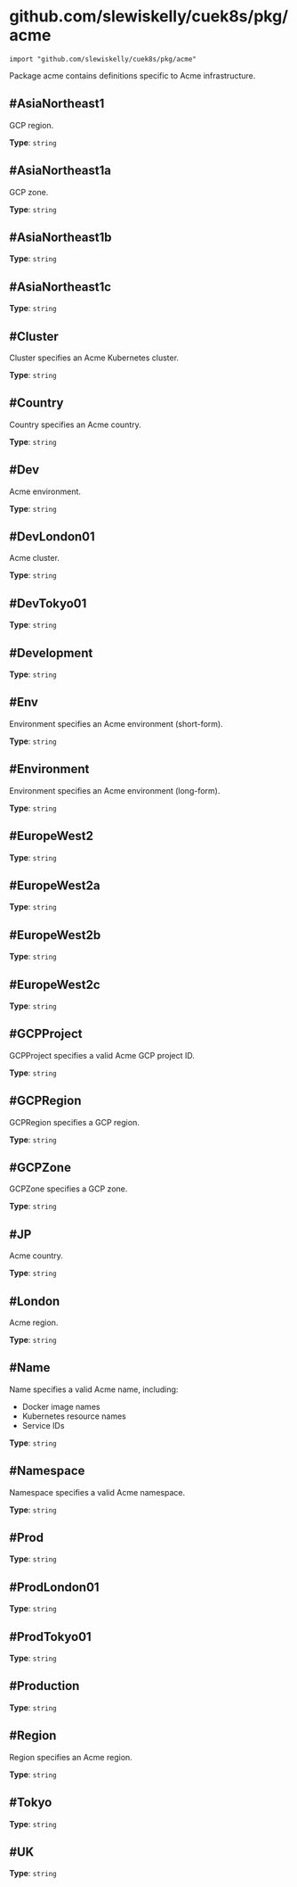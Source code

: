 # github.com/slewiskelly/cuek8s/pkg/acme

```cue
import "github.com/slewiskelly/cuek8s/pkg/acme"
```

Package acme contains definitions specific to Acme infrastructure.

## #AsiaNortheast1

GCP region.

**Type**: `string`



## #AsiaNortheast1a

GCP zone.

**Type**: `string`



## #AsiaNortheast1b



**Type**: `string`



## #AsiaNortheast1c



**Type**: `string`



## #Cluster

Cluster specifies an Acme Kubernetes cluster.

**Type**: `string`



## #Country

Country specifies an Acme country.

**Type**: `string`



## #Dev

Acme environment.

**Type**: `string`



## #DevLondon01

Acme cluster.

**Type**: `string`



## #DevTokyo01



**Type**: `string`



## #Development



**Type**: `string`



## #Env

Environment specifies an Acme environment (short-form).

**Type**: `string`



## #Environment

Environment specifies an Acme environment (long-form).

**Type**: `string`



## #EuropeWest2



**Type**: `string`



## #EuropeWest2a



**Type**: `string`



## #EuropeWest2b



**Type**: `string`



## #EuropeWest2c



**Type**: `string`



## #GCPProject

GCPProject specifies a valid Acme GCP project ID.

**Type**: `string`



## #GCPRegion

GCPRegion specifies a GCP region.

**Type**: `string`



## #GCPZone

GCPZone specifies a GCP zone.

**Type**: `string`



## #JP

Acme country.

**Type**: `string`



## #London

Acme region.

**Type**: `string`



## #Name

Name specifies a valid Acme name, including:
- Docker image names
- Kubernetes resource names
- Service IDs

**Type**: `string`



## #Namespace

Namespace specifies a valid Acme namespace.

**Type**: `string`



## #Prod



**Type**: `string`



## #ProdLondon01



**Type**: `string`



## #ProdTokyo01



**Type**: `string`



## #Production



**Type**: `string`



## #Region

Region specifies an Acme region.

**Type**: `string`



## #Tokyo



**Type**: `string`



## #UK



**Type**: `string`



